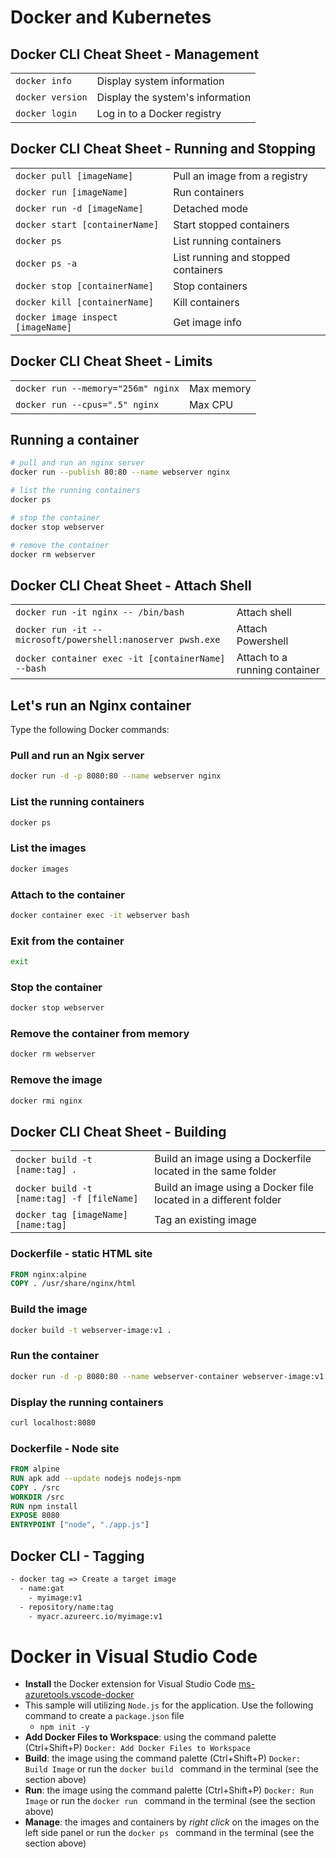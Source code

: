 # Docker and Kubernetes

## Docker CLI Cheat Sheet - Management

|       |     |
| ----- |-----|
| `docker info` | Display system information |
| `docker version` | Display the system's information |
| `docker login` | Log in to a Docker registry |

## Docker CLI Cheat Sheet - Running and Stopping
|       |     |
| ----- |-----|
| `docker pull [imageName]` | Pull an image from a registry |
| `docker run [imageName]` | Run containers |
| `docker run -d [imageName]` | Detached mode |
| `docker start [containerName]` | Start stopped containers |
| `docker ps` | List running containers | 
| `docker ps -a` | List running and stopped containers | 
| `docker stop [containerName]` | Stop containers | 
| `docker kill [containerName]` | Kill containers |
| `docker image inspect [imageName]` | Get image info |

## Docker CLI Cheat Sheet - Limits
|       |     |
| ----- |-----|
| `docker run --memory="256m" nginx` | Max memory |
| `docker run --cpus=".5" nginx` | Max CPU |

## Running a container
```bash
# pull and run an nginx server
docker run --publish 80:80 --name webserver nginx

# list the running containers
docker ps

# stop the container
docker stop webserver

# remove the container
docker rm webserver
```

## Docker CLI Cheat Sheet - Attach Shell
|       |     |
| ----- |-----|
| `docker run -it nginx -- /bin/bash` | Attach shell |
| `docker run -it -- microsoft/powershell:nanoserver pwsh.exe` | Attach Powershell |
| `docker container exec -it [containerName] --bash` | Attach to a running container |

## Let's run an Nginx container

Type the following Docker commands:

### Pull and run an Ngix server
```bash
docker run -d -p 8080:80 --name webserver nginx
```
### List the running containers
```bash
docker ps
```
### List the images
```bash
docker images
```

### Attach to the container
```bash
docker container exec -it webserver bash
```

### Exit from the container
```bash
exit
```

### Stop the container
```bash
docker stop webserver
```

### Remove the container from memory
```bash
docker rm webserver
```

### Remove the image
```bash
docker rmi nginx
```

## Docker CLI Cheat Sheet - Building

|       |     |
| ----- |-----|
| `docker build -t [name:tag] .` | Build an image using a Dockerfile located in the same folder |
| `docker build -t [name:tag] -f [fileName]` | Build an image using a Docker file located in a different folder |
| `docker tag [imageName] [name:tag]` | Tag an existing image |

### Dockerfile - static HTML site
```dockerfile
FROM nginx:alpine
COPY . /usr/share/nginx/html
```

### Build the image
```bash
docker build -t webserver-image:v1 .
```

### Run the container
```bash
docker run -d -p 8080:80 --name webserver-container webserver-image:v1
```

### Display the running containers
```bash
curl localhost:8080
```

### Dockerfile - Node site
```dockerfile
FROM alpine
RUN apk add --update nodejs nodejs-npm
COPY . /src
WORKDIR /src
RUN npm install
EXPOSE 8080
ENTRYPOINT ["node", "./app.js"]
```

## Docker CLI - Tagging
```dockerfile
- docker tag => Create a target image
  - name:gat
    - myimage:v1
  - repository/name:tag
    - myacr.azureerc.io/myimage:v1
```

# Docker in Visual Studio Code
- **Install** the Docker extension for Visual Studio Code [ms-azuretools.vscode-docker](https://marketplace.visualstudio.com/items?itemName=ms-azuretools.vscode-docker)
- This sample will utilizing `Node.js` for the application. Use the following command to create a `package.json` file
  - `npm init -y`
- **Add Docker Files to Workspace**: using the command palette (Ctrl+Shift+P) `Docker: Add Docker Files to Workspace`
- **Build**: the image using the command palette (Ctrl+Shift+P) `Docker: Build Image` or run the `docker build ` command in the terminal (see the section above)
- **Run**: the image using the command palette (Ctrl+Shift+P) `Docker: Run Image` or run the `docker run ` command in the terminal (see the section above)
- **Manage**: the images and containers by *right click* on the images on the left side panel or run the `docker ps ` command in the terminal (see the section above)
